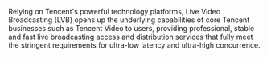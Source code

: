 ﻿Relying on Tencent's powerful technology platforms, Live Video Broadcasting (LVB) opens up the underlying capabilities of core Tencent businesses such as Tencent Video to users, providing professional, stable and fast live broadcasting access and distribution services that fully meet the stringent requirements for ultra-low latency and ultra-high concurrence.

